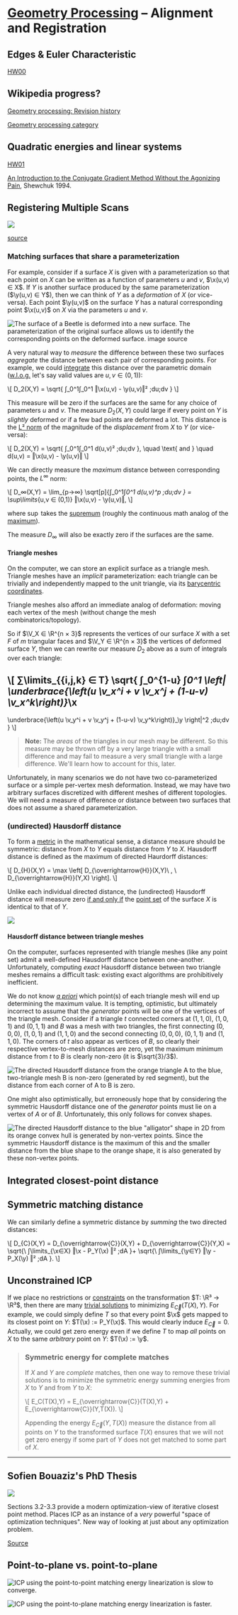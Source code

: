 # [Geometry Processing](../index.html) – Alignment and Registration

## Edges & Euler Characteristic 

[HW00](https://github.com/alecjacobson/geometry-processing-introduction)

## Wikipedia progress?

[Geometry processing: Revision history](https://en.wikipedia.org/w/index.php?title=Geometry_processing&action=history)

[Geometry processing category](https://en.wikipedia.org/wiki/Category:Geometry_processing)

## Quadratic energies and linear systems

[HW01](https://github.com/alecjacobson/geometry-processing-mesh-reconstruction)

[An Introduction to the Conjugate Gradient Method Without the Agonizing
Pain](https://www.cs.cmu.edu/~quake-papers/painless-conjugate-gradient.pdf),
Shewchuk 1994.

## Registering Multiple Scans

![](images/statue-registration.png)

[source](http://www.cs.unc.edu/~yumeng/)

<div style="display:none">
$$\newcommand{\mat}[1]{\mathbf{#1}}$$
$$\newcommand{\vec}[1]{\mathbf{#1}}$$
$$\newcommand{\A}{\mat{A}}$$
$$\newcommand{\B}{\mat{B}}$$
$$\newcommand{\C}{\mat{C}}$$
$$\newcommand{\D}{\mat{D}}$$
$$\newcommand{\I}{\mat{I}}$$
$$\newcommand{\G}{\mat{G}}$$
$$\newcommand{\N}{\mat{N}}$$
$$\newcommand{\P}{\mat{P}}$$
$$\newcommand{\Rot}{\mat{R}}$$
$$\newcommand{\R}{\mathbb{R}}$$
$$\newcommand{\One}{\mathbf{1}}$$
$$\newcommand{\S}{\mathcal{S}}$$
$$\newcommand{\M}{\mat{M}}$$
$$\newcommand{\U}{\mat{U}}$$
$$\newcommand{\V}{\mat{V}}$$
$$\newcommand{\W}{\mat{W}}$$ 
$$\newcommand{\X}{\mat{X}}$$
$$\newcommand{\Y}{\mat{Y}}$$
$$\newcommand{\c}{\vec{c}}$$
$$\newcommand{\f}{\vec{f}}$$
$$\newcommand{\g}{\vec{g}}$$
$$\newcommand{\n}{\vec{n}}$$
$$\newcommand{\p}{\vec{p}}$$
$$\newcommand{\tr}[1]{\mathop{\text{tr}}{\left(#1\right)}}$$
$$\newcommand{\t}{\vec{t}}$$
$$\newcommand{\x}{\vec{x}}$$
$$\newcommand{\y}{\vec{y}}$$
$$\newcommand{\u}{\vec{u}}$$
$$\newcommand{\z}{\vec{z}}$$
$$\renewcommand{\v}{\vec{v}}$$
$$\newcommand{\transpose}{{\mathsf T}}$$
$$\newcommand{\argmin}{\mathop{\text{argmin}}}$$
$$\newcommand{\argmax}{\mathop{\text{argmax}}}$$
</div>

### Matching surfaces that share a parameterization

For example, consider if a surface $X$ is given with a parameterization so that
each point on $X$ can be written as a function of parameters $u$ and $v$,
$\x(u,v) ∈ X$. If $Y$ is another surface produced by the same parameterization
($\y(u,v) ∈ Y$), then we can think of $Y$ as a _deformation_ of $X$ (or
vice-versa). Each point $\y(u,v)$ on the surface $Y$ has a natural
corresponding point $\x(u,v)$ on $X$ via the parameters $u$ and $v$.

![The surface of a Beetle is _deformed_ into a new surface. The
parameterization of the original surface allows us to identify the
corresponding points on the deformed surface.
[image source](http://www.cs.cmu.edu/~kmcrane/)
](images/beetle-deformation.png)

A very natural way to _measure_ the difference between these two surfaces
_aggregate_ the distance between each pair of corresponding points. For
example, we could [integrate](https://en.wikipedia.org/wiki/Integral) this
distance over the parametric domain
([w.l.o.g.](https://en.wikipedia.org/wiki/Without_loss_of_generality) let's say
valid values are $u,v ∈ (0,1)$):

\\[
D_2(X,Y) = \sqrt{ ∫_0^1∫_0^1 ‖\x(u,v) - \y(u,v)‖² \;du\;dv }
\\]

This measure will be zero if the surfaces are the same for any choice of
parameters $u$ and $v$. The measure $D_2(X,Y)$ could large if every point on
$Y$ is _slightly_ deformed or if a few bad points are deformed a lot. This
distance is the [L²
norm](https://en.wikipedia.org/wiki/Norm_(mathematics)#Infinite-dimensional_case)
of the magnitude of the _displacement_ from $X$ to $Y$ (or vice-versa):

\\[
D_2(X,Y) = \sqrt{ ∫_0^1∫_0^1 d(u,v)² \;du\;dv }, \quad \text{ and } \quad d(u,v) = ‖\x(u,v) -
\y(u,v)‖
\\]

We can directly measure the _maximum_ distance between corresponding
points, the $L^∞$ norm:

\\[
D_∞(X,Y) = \lim_{p→∞} \sqrt[p]{∫_0^1∫_0^1 d(u,v)^p \;du\;dv } = \sup\limits_{u,v ∈
(0,1)} ‖\x(u,v) - \y(u,v)‖,
\\]

where $\sup$ takes the
[supremum](https://en.wikipedia.org/wiki/Infimum_and_supremum) (roughly the continuous math
analog of the [maximum](https://en.wikipedia.org/wiki/Maxima_and_minima)).

The measure $D_∞$ will also be exactly zero if the surfaces are the same.

#### Triangle meshes

On the computer, we can store an explicit surface as a triangle mesh. Triangle
meshes have an _implicit_ parameterization: each triangle can be trivially
and independently mapped to the unit triangle, via its [barycentric
coordinates](https://en.wikipedia.org/wiki/Barycentric_coordinate_system#Barycentric_coordinates_on_triangles).

Triangle meshes also afford an immediate analog of deformation: moving each
vertex of the mesh (without change the mesh combinatorics/topology).

So if $\V_X ∈ \R^{n × 3}$ represents the vertices of our surface $X$ with a set
$F$ of $m$
triangular faces and  $\V_Y ∈ \R^{n × 3}$ the vertices of deformed surface $Y$,
then we can rewrite our measure $D_2$ above as a sum of integrals over each
triangle:

\\[
∑\limits_{\{i,j,k\} ∈ T}  \sqrt{ ∫_0^{1-u} ∫_0^1 
\left\|
\underbrace{\left(u \v_x^i + v \v_x^j + (1-u-v) \v_x^k\right)}_\x
-
\underbrace{\left(u \v_y^i + v \v_y^j + (1-u-v) \v_y^k\right)}_\y
\right\|^2 \;du\;dv }
\\]

> **Note:** The _areas_ of the triangles in our mesh may be different. So this
> measure may be thrown off by a very large triangle with a small difference
> and may fail to measure a very small triangle with a large difference. We'll
> learn how to account for this, later.

Unfortunately, in many scenarios we do not have two co-parameterized surface or
a simple per-vertex mesh deformation. Instead, we may have two arbitrary
surfaces discretized with different meshes of different
topologies. We will need a measure of difference or distance between two
surfaces that does not assume a shared parameterization.

### (undirected) Hausdorff distance

To form a [metric](https://en.wikipedia.org/wiki/Metric_(mathematics)) in the
mathematical sense, a distance measure should be symmetric: distance from $X$
to $Y$ equals distance from $Y$ to $X$. Hausdorff distance is defined as the
maximum of directed Haurdorff distances:

\\[
D_{H}(X,Y) = \max \left[ D_{\overrightarrow{H}}(X,Y)\ , \ D_{\overrightarrow{H}}(Y,X) \right].
\\]

Unlike each individual directed distance, the (undirected) Hausdorff distance
will measure zero [if and only
if](https://en.wikipedia.org/wiki/If_and_only_if) the [point
set](https://en.wikipedia.org/wiki/Euclidean_space#Balls.2C_spheres.2C_and_hypersurfaces)
of the surface $X$ is identical to that of $Y$.

![](images/hausdorff-distance-2d.png)

#### Hausdorff distance between triangle meshes

On the computer, surfaces represented with triangle meshes (like any point set)
admit a well-defined Hausdorff distance between one-another. Unfortunately,
computing _exact_ Hausdorff distance between two triangle meshes remains a
difficult task: existing exact algorithms are prohibitively inefficient.

We do not know [_a
priori_](https://en.wikipedia.org/wiki/A_priori_and_a_posteriori) which
point(s) of each triangle mesh will end up determining the maximum value. It is
tempting, optimistic, but ultimately incorrect to assume that the _generator_
points will be one of the vertices of the triangle mesh. Consider if a triangle
$t$ connected corners at $(1,1,0)$, $(1,0,1)$ and $(0,1,1)$ and $B$ was a mesh
with two triangles, the first connecting $(0,0,0)$, $(1,0,1)$ and $(1,1,0)$ and
the second connecting $(0,0,0)$, $(0,1,1)$ and $(1,1,0)$. The corners of $t$
also appear as vertices of $B$, so clearly their respective vertex-to-mesh
distances are zero, yet the maximum minimum distance from $t$ to $B$ is clearly
non-zero (it is $\sqrt{3}/3$).

![The directed Hausdorff distance from the orange triangle $A$ to
the blue, two-triangle mesh $B$ is non-zero (generated by red segment), but the
distance from each corner of $A$ to $B$ is
zero.](images/hausdorff-counterexample-3d.jpg)

One might also optimistically, but erroneously hope that by considering the
symmetric Hausdorff distance one of the _generator_ points must lie on a vertex
of $A$ or of $B$. Unfortunately, this only follows for convex shapes.

![The directed Hausdorff distance _to_ the blue "alligator" shape
in 2D _from_ its orange convex hull is generated by non-vertex points. Since
the symmetric Hausdorff distance is the maximum of this and the smaller
distance from the blue shape to the orange shape, it is also generated by these
non-vertex points.](images/hausdorff-non-convex-2d.png)

## Integrated closest-point distance

## Symmetric matching distance

We can similarly define a symmetric distance by _summing_ the two directed
distances:

\\[
D_{C}(X,Y) = 
D_{\overrightarrow{C}}(X,Y) +
D_{\overrightarrow{C}}(Y,X) = 
\sqrt{\ ∫\limits_{\x∈X} ‖\x - P_Y(\x) ‖² \;dA }+
\sqrt{\ ∫\limits_{\y∈Y} ‖\y - P_X(\y) ‖² \;dA }.
\\]


## Unconstrained ICP

If we place no restrictions or
[constraints](https://en.wikipedia.org/wiki/Constrained_optimization) on the
transformation $T: \R³ → \R³$, then there are many [trivial
solutions](https://en.wikipedia.org/wiki/Triviality_(mathematics)) to
minimizing $E_{\overrightarrow{C}}(T(X),Y)$. For example, we could simply
define $T$ so that every point $\x$ gets mapped to its closest point on $Y$:
$T(\x) := P_Y(\x)$. This would clearly induce $E_{\overrightarrow{C}}=0$.
Actually, we could get zero energy even if we define $T$ to map _all_ points on
$X$ to the same _arbitrary_ point on $Y$: $T(\x) := \y$.

> ### Symmetric energy for complete matches
> 
> If $X$ and $Y$ are _complete_ matches, then one way to remove these trivial
> solutions is to minimize the symmetric energy summing energies from $X$ to $Y$
> and from $Y$ to $X$:
> 
> \\[
> E_C(T(X),Y) = E_{\overrightarrow{C}}(T(X),Y) + E_{\overrightarrow{C}}(Y,T(X)).
> \\]
> 
> Appending the energy $E_{\overrightarrow{C}}(Y,T(X))$ measure the distance
> from all points on $Y$ to the transformed surface $T(X)$ ensures that we will
> not get zero energy if some part of $Y$ does not get matched to some part of
> $X$.

------------------------------------------------------------------------------

## Sofien Bouaziz's PhD Thesis

![](images/bouaziz-kinect-acquisition-registration.jpg)

Sections 3.2-3.3 provide a modern optimization-view of iterative closest point
method. Places ICP as an instance of a _very_ powerful "space of optimization
techniques". New way of looking at just about any optimization problem.

[Source](http://sofienbouaziz.com/publications.php)


## Point-to-plane vs. point-to-plane

![ICP using the point-to-point matching energy linearization is slow to
converge.](images/max-point-to-point.gif)

![ICP using the point-to-plane matching energy linearization is
faster.](images/max-point-to-plane.gif)
